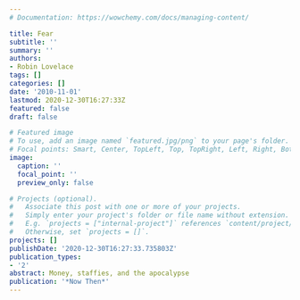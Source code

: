 ```yaml
---
# Documentation: https://wowchemy.com/docs/managing-content/

title: Fear
subtitle: ''
summary: ''
authors:
- Robin Lovelace
tags: []
categories: []
date: '2010-11-01'
lastmod: 2020-12-30T16:27:33Z
featured: false
draft: false

# Featured image
# To use, add an image named `featured.jpg/png` to your page's folder.
# Focal points: Smart, Center, TopLeft, Top, TopRight, Left, Right, BottomLeft, Bottom, BottomRight.
image:
  caption: ''
  focal_point: ''
  preview_only: false

# Projects (optional).
#   Associate this post with one or more of your projects.
#   Simply enter your project's folder or file name without extension.
#   E.g. `projects = ["internal-project"]` references `content/project/deep-learning/index.md`.
#   Otherwise, set `projects = []`.
projects: []
publishDate: '2020-12-30T16:27:33.735803Z'
publication_types:
- '2'
abstract: Money, staffies, and the apocalypse
publication: '*Now Then*'
---
```

